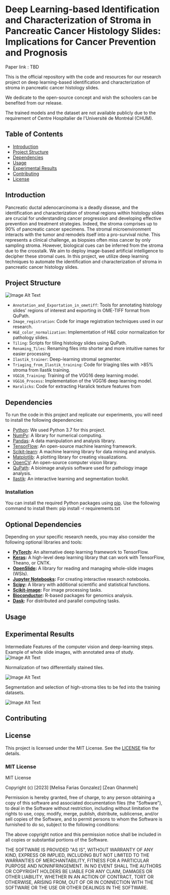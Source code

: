 
# Deep Learning-based Identification and Characterization of Stroma in Pancreatic Cancer Histology Slides: Implications for Cancer Prevention and Prognosis

Paper link : TBD

This is the official repository with the code and resources for our research project on deep learning-based identification and characterization of stroma in pancreatic cancer histology slides. 

We dedicate to the open-source concept and wish the schoolers can be benefited from our release.

The trained models and the dataset are not available publicly due to the requirement of Centre Hospitalier de l'Université de Montréal (CHUM).

## Table of Contents

- [Introduction](#introduction)
- [Project Structure](#project-structure)
- [Dependencies](#dependencies)
- [Usage](#usage)
- [Experimental Results](#experimental-results)
- [Contributing](#contributing)
- [License](#license)

## Introduction

Pancreatic ductal adenocarcinoma is a deadly disease, and the identification and characterization of stromal regions within histology slides are crucial for understanding cancer progression and developing effective prevention and treatment strategies. Indeed, the stroma comprises up to 90% of pancreatic cancer specimens. The stromal microenvironment interacts with the tumor and remodels itself into a pro-survival niche. This represents a clinical challenge, as biopsies often miss cancer by only sampling stroma. However, biological cues can be inferred from the stroma due to the crosstalk. We aim to deploy image-based artificial intelligence to decipher these stromal cues. In this project, we utilize deep learning techniques to automate the identification and characterization of stroma in pancreatic cancer histology slides.

## Project Structure

![Image Alt Text](Image0.jpeg)

- `Annotation_and_Exportation_in_ometiff`: Tools for annotating histology slides' regions of interest and exporting in OME-TIFF format from QuPath.
- `Image_registration`: Code for image registration techniques used in our research.
- `H&E_color_normalization`: Implementation of H&E color normalization for pathology slides.
- `Tiling`: Scripts for tiling histology slides using QuPath.
- `Renaming_Tiles`: Renaming files into shorter and more intuitive names for easier processing
- `Ilastik_trainer`: Deep-learning stromal segmenter.
- `Triaging_from_Ilastik_training`: Code for triaging tiles with >85% stroma from Ilastik training.
- `VGG16_Training`: Training of the VGG16 deep learning model.
- `VGG16_Process`: Implementation of the VGG16 deep learning model.
- `Haralicks`: Code for extracting Haralick texture features from

## Dependencies

To run the code in this project and replicate our experiments, you will need to install the following dependencies:

- [Python](https://www.python.org/downloads/): We used Python 3.7 for this project.
- [NumPy](https://numpy.org/): A library for numerical computing.
- [Pandas](https://pandas.pydata.org/): A data manipulation and analysis library.
- [TensorFlow](https://www.tensorflow.org/): An open-source machine learning framework.
- [Scikit-learn](https://scikit-learn.org/stable/): A machine learning library for data mining and analysis.
- [Matplotlib](https://matplotlib.org/): A plotting library for creating visualizations.
- [OpenCV](https://opencv.org/): An open-source computer vision library.
- [QuPath](https://qupath.github.io/): A bioimage analysis software used for pathology image analysis.
- [Ilastik](https://www.ilastik.org/): An interactive learning and segmentation toolkit.


### Installation

You can install the required Python packages using [pip](https://pip.pypa.io/en/stable/). Use the following command to install them:
pip install -r requirements.txt


## Optional Dependencies

Depending on your specific research needs, you may also consider the following optional libraries and tools:

- **[PyTorch](https://pytorch.org/):** An alternative deep learning framework to TensorFlow.
- **[Keras](https://keras.io/):** A high-level deep learning library that can work with TensorFlow, Theano, or CNTK.
- **[OpenSlide](https://openslide.org/):** A library for reading and managing whole-slide images (WSIs).
- **[Jupyter Notebooks](https://jupyter.org/):** For creating interactive research notebooks.
- **[Scipy](https://www.scipy.org/):** A library with additional scientific and statistical functions.
- **[Scikit-image](https://scikit-image.org/):** For image processing tasks.
- **[Bioconductor](https://bioconductor.org/):** R-based packages for genomics analysis.
- **[Dask](https://dask.org/):** For distributed and parallel computing tasks.

## Usage

## Experimental Results 

Intermediate Features of the computer vision and deep-learning steps. 
Example of whole slide images, with annotated area of study.
![Image Alt Text](Image1.jpeg)

Normalization of two differentially stained tiles. 

![Image Alt Text](Image2.jpeg)

Segmentation and selection of high-stroma tiles to be fed into the training datasets.

![Image Alt Text](Image3.jpeg)

## Contributing 


## License

This project is licensed under the MIT License. See the [LICENSE](LICENSE) file for details.

### MIT License

MIT License

Copyright (c) [2023] [Melisa Farias Gonzalez] [Zean Ghanmeh]

Permission is hereby granted, free of charge, to any person obtaining a copy
of this software and associated documentation files (the "Software"), to deal
in the Software without restriction, including without limitation the rights
to use, copy, modify, merge, publish, distribute, sublicense, and/or sell
copies of the Software, and to permit persons to whom the Software is
furnished to do so, subject to the following conditions:

The above copyright notice and this permission notice shall be included in all
copies or substantial portions of the Software.

THE SOFTWARE IS PROVIDED "AS IS", WITHOUT WARRANTY OF ANY KIND, EXPRESS OR
IMPLIED, INCLUDING BUT NOT LIMITED TO THE WARRANTIES OF MERCHANTABILITY,
FITNESS FOR A PARTICULAR PURPOSE AND NONINFRINGEMENT. IN NO EVENT SHALL THE
AUTHORS OR COPYRIGHT HOLDERS BE LIABLE FOR ANY CLAIM, DAMAGES OR OTHER
LIABILITY, WHETHER IN AN ACTION OF CONTRACT, TORT OR OTHERWISE, ARISING FROM,
OUT OF OR IN CONNECTION WITH THE SOFTWARE OR THE USE OR OTHER DEALINGS IN THE
SOFTWARE.


